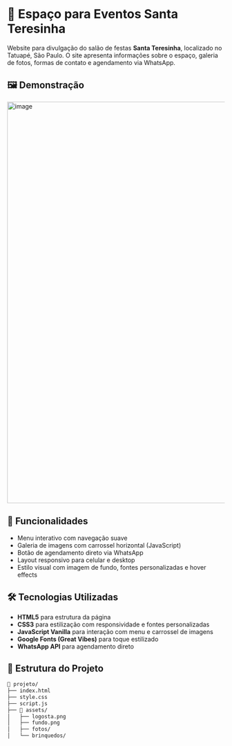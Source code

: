 # 🌟 Espaço para Eventos Santa Teresinha

Website para divulgação do salão de festas **Santa Teresinha**, localizado no Tatuapé, São Paulo. O site apresenta informações sobre o espaço, galeria de fotos, formas de contato e agendamento via WhatsApp.

## 🖼️ Demonstração

<img width="1884" height="929" alt="image" src="https://github.com/user-attachments/assets/214c8e3d-e3c7-4306-95d0-50a8e37e0a7a" />


## 🚀 Funcionalidades

- Menu interativo com navegação suave
- Galeria de imagens com carrossel horizontal (JavaScript)
- Botão de agendamento direto via WhatsApp
- Layout responsivo para celular e desktop
- Estilo visual com imagem de fundo, fontes personalizadas e hover effects

## 🛠️ Tecnologias Utilizadas

- **HTML5** para estrutura da página
- **CSS3** para estilização com responsividade e fontes personalizadas
- **JavaScript Vanilla** para interação com menu e carrossel de imagens
- **Google Fonts (Great Vibes)** para toque estilizado
- **WhatsApp API** para agendamento direto

## 📁 Estrutura do Projeto

```bash
📂 projeto/
├── index.html
├── style.css
├── script.js
├── 📁 assets/
│   ├── logosta.png
│   ├── fundo.png
│   ├── fotos/
│   └── brinquedos/
